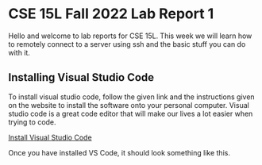 # CSE 15L Fall 2022 Lab Report 1


Hello and welcome to lab reports for CSE 15L. This week we will learn how to remotely connect to a server using ssh and the basic stuff you can do with it. 

## Installing Visual Studio Code
To install visual studio code, follow the given link and the instructions given on the website to install the software onto your personal computer. Visual studio code is a great code editor that will make our lives a lot easier when trying to code.

[Install Visual Studio Code](https://code.visualstudio.com/)

Once you have installed VS Code, it should look something like this.
